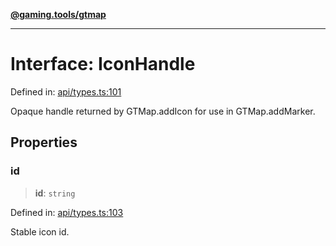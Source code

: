 [**@gaming.tools/gtmap**](README.md)

***

# Interface: IconHandle

Defined in: [api/types.ts:101](https://github.com/gamingtools/gt-map/blob/158dafcef9898e0f3f71a5a95a93f4449df181ba/packages/gtmap/src/api/types.ts#L101)

Opaque handle returned by GTMap.addIcon for use in GTMap.addMarker.

## Properties

### id

> **id**: `string`

Defined in: [api/types.ts:103](https://github.com/gamingtools/gt-map/blob/158dafcef9898e0f3f71a5a95a93f4449df181ba/packages/gtmap/src/api/types.ts#L103)

Stable icon id.
